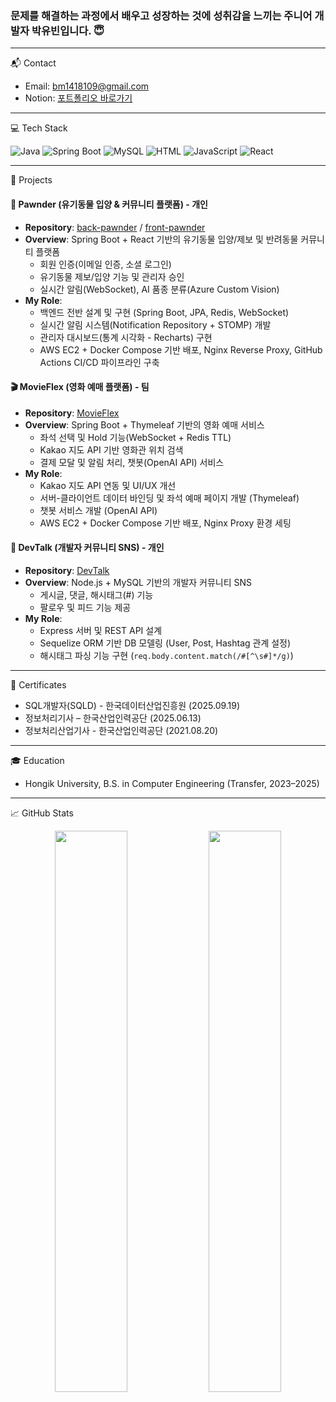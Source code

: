 ### 문제를 해결하는 과정에서 배우고 성장하는 것에 성취감을 느끼는 주니어 개발자 박유빈입니다. 😇

----

📬 Contact

- Email: bm1418109@gmail.com   
- Notion: [포트폴리오 바로가기](https://www.notion.so/About-Me-1d89ed8559368030b68fe4c8f6710750?source=copy_link)

----

💻 Tech Stack

![Java](https://img.shields.io/badge/Java-007396?style=flat&logo=java&logoColor=white)
![Spring Boot](https://img.shields.io/badge/Spring%20Boot-6DB33F?style=flat&logo=springboot&logoColor=white)
![MySQL](https://img.shields.io/badge/MySQL-4479A1?style=flat&logo=mysql&logoColor=white)
![HTML](https://img.shields.io/badge/HTML-E34F26?style=flat&logo=html5&logoColor=white)
![JavaScript](https://img.shields.io/badge/JavaScript-F7DF1E?style=flat&logo=javascript&logoColor=black) 
![React](https://img.shields.io/badge/React-20232A?style=flat&logo=react&logoColor=61DAFB)
<!-- 추가 스택은 필요 시 주석 해제 -->
<!-- ![JSP](https://img.shields.io/badge/JSP-007396?style=flat&logo=java&logoColor=white)
![Python](https://img.shields.io/badge/Python-3776AB?style=flat&logo=python&logoColor=white)
![Thymeleaf](https://img.shields.io/badge/Thymeleaf-005F0F?style=flat&logo=thymeleaf&logoColor=white) 
![JPA](https://img.shields.io/badge/JPA-59666C?style=flat&logo=hibernate&logoColor=white)
![CSS](https://img.shields.io/badge/CSS-1572B6?style=flat&logo=css3&logoColor=white)
![Hibernate](https://img.shields.io/badge/Hibernate-59666C?style=flat&logo=hibernate&logoColor=white)
![Kotlin](https://img.shields.io/badge/Kotlin-7F52FF?style=flat&logo=kotlin&logoColor=white) -->

----

📂 Projects

#### 🐾 Pawnder (유기동물 입양 & 커뮤니티 플랫폼) **- 개인**  
- **Repository**: [back-pawnder](https://github.com/thisisubin/back-pawnder) / [front-pawnder](https://github.com/thisisubin/front-pawnder)  
- **Overview**: Spring Boot + React 기반의 유기동물 입양/제보 및 반려동물 커뮤니티 플랫폼  
  - 회원 인증(이메일 인증, 소셜 로그인)  
  - 유기동물 제보/입양 기능 및 관리자 승인  
  - 실시간 알림(WebSocket), AI 품종 분류(Azure Custom Vision)  
- **My Role**:  
  - 백엔드 전반 설계 및 구현 (Spring Boot, JPA, Redis, WebSocket)  
  - 실시간 알림 시스템(Notification Repository + STOMP) 개발  
  - 관리자 대시보드(통계 시각화 - Recharts) 구현  
  - AWS EC2 + Docker Compose 기반 배포, Nginx Reverse Proxy, GitHub Actions CI/CD 파이프라인 구축  

#### 🎬 MovieFlex (영화 예매 플랫폼) **- 팀**  
- **Repository**: [MovieFlex](https://github.com/FullStackStudy/movie.git)  
- **Overview**: Spring Boot + Thymeleaf 기반의 영화 예매 서비스  
  - 좌석 선택 및 Hold 기능(WebSocket + Redis TTL)  
  - Kakao 지도 API 기반 영화관 위치 검색  
  - 결제 모달 및 알림 처리, 챗봇(OpenAI API) 서비스  
- **My Role**:  
  - Kakao 지도 API 연동 및 UI/UX 개선  
  - 서버-클라이언트 데이터 바인딩 및 좌석 예매 페이지 개발 (Thymeleaf)  
  - 챗봇 서비스 개발 (OpenAI API)  
  - AWS EC2 + Docker Compose 기반 배포, Nginx Proxy 환경 세팅  

#### 💬 DevTalk (개발자 커뮤니티 SNS) **- 개인**  
- **Repository**: [DevTalk](https://github.com/thisisubin/DevTalk)  
- **Overview**: Node.js + MySQL 기반의 개발자 커뮤니티 SNS  
  - 게시글, 댓글, 해시태그(#) 기능  
  - 팔로우 및 피드 기능 제공  
- **My Role**:  
  - Express 서버 및 REST API 설계  
  - Sequelize ORM 기반 DB 모델링 (User, Post, Hashtag 관계 설정)  
  - 해시태그 파싱 기능 구현 (`req.body.content.match(/#[^\s#]*/g)`)  

----

📄 Certificates

- SQL개발자(SQLD) - 한국데이터산업진흥원 (2025.09.19)  
- 정보처리기사 – 한국산업인력공단 (2025.06.13)  
- 정보처리산업기사 - 한국산업인력공단 (2021.08.20)  

----

🎓 Education

- Hongik University, B.S. in Computer Engineering (Transfer, 2023–2025)

----

📈 GitHub Stats

<p align="center">
  <img src="https://github-readme-stats.vercel.app/api?username=thisisubin&show_icons=true&include_all_commits=true&count_private=true&theme=tokyonight&hide_border=true" width="48%"/>
  <img src="https://github-readme-stats.vercel.app/api/top-langs/?username=thisisubin&layout=compact&theme=tokyonight&hide_border=true" width="48%"/>
</p>
